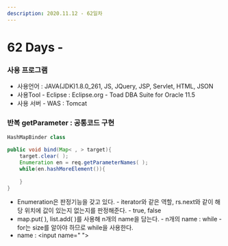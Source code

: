 ```yaml
---
description: 2020.11.12 - 62일차
---
```


# 62 Days -

### 사용 프로그램

* 사용언어 : JAVA\(JDK\)1.8.0\_261, JS, JQuery, JSP, Servlet, HTML, JSON
* 사용Tool  - Eclipse : Eclipse.org - Toad DBA Suite for Oracle 11.5
* 사용 서버 - WAS : Tomcat

### 반복 getParameter : 공통코드 구현

```java
HashMapBinder class

public void bind(Map< , > target){
    target.clear( );
    Enumeration en = req.getParameterNames( );
    while(en.hashMoreElement()){
    
    }
}
```

* Enumeration은 판정기능을 갖고 있다. - iterator와 같은 역할, rs.next와 같이 해당 위치에 값이 있는지 없는지를 판정해준다. - true, false
* map.put\( \), list.add\( \)를 사용해 n개의 name을 담는다. - n개의 name : while - for는 size를 알아야 하므로 while을 사용한다.
* name : &lt;input name=" "&gt;

